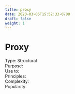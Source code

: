 ```yaml
---
title: proxy
date: 2023-03-05T15:52:33-0700
draft: false
weight: 1
---
```


# Proxy
Type: Structural  
Purpose:  
Use to:  
Principles:  
Complexity:  
Popularity:  

